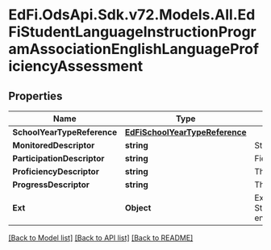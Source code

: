 # EdFi.OdsApi.Sdk.v72.Models.All.EdFiStudentLanguageInstructionProgramAssociationEnglishLanguageProficiencyAssessment

## Properties

Name | Type | Description | Notes
------------ | ------------- | ------------- | -------------
**SchoolYearTypeReference** | [**EdFiSchoolYearTypeReference**](EdFiSchoolYearTypeReference.md) |  | 
**MonitoredDescriptor** | **string** | Student is monitored on content achievement who are no longer receiving services. | [optional] 
**ParticipationDescriptor** | **string** | Field indicating the participation in the yearly English language assessment. | [optional] 
**ProficiencyDescriptor** | **string** | The proficiency level for the yearly English language assessment. | [optional] 
**ProgressDescriptor** | **string** | The yearly progress or growth from last year&#39;s assessment. | [optional] 
**Ext** | **Object** | Extensions to the StudentLanguageInstructionProgramAssociationEnglishLanguageProficiencyAssessment entity. | [optional] 

[[Back to Model list]](../../README.md#documentation-for-models) [[Back to API list]](../../README.md#documentation-for-api-endpoints) [[Back to README]](../../README.md)

